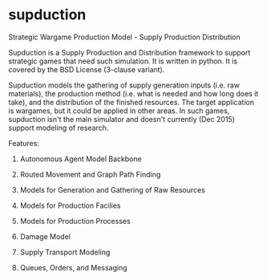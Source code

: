 # supduction
Strategic Wargame Production Model - Supply Production Distribution

Supduction is a Supply Production and Distribution framework to support strategic games that need such simulation. It is written in python. It is covered by the BSD License (3-clause variant).

Supduction models the gathering of supply generation inputs (i.e. raw materials), the production method (i.e. what is needed and how long does it take), and the distribution of the finished resources. The target application is wargames, but it could be applied in other areas. In such games, supduction isn't the main simulator and doesn't currently (Dec 2015) support modeling of research.

Features:
1. Autonomous Agent Model Backbone

2. Routed Movement and Graph Path Finding

3. Models for Generation and Gathering of Raw Resources

4. Models for Production Facilies

5. Models for Production Processes

6. Damage Model

7. Supply Transport Modeling

8. Queues, Orders, and Messaging

